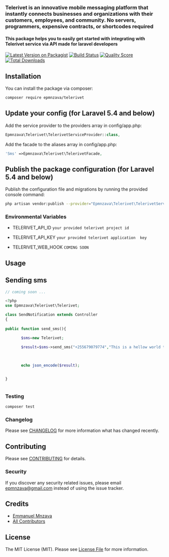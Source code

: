 ### Telerivet is an innovative mobile messaging platform that instantly connects businesses and organizations with their customers, employees, and community. No servers, programmers, expensive contracts, or shortcodes required

#### This package helps you to easily get started with integrating with Telerivet service via API made for laravel developers

[![Latest Version on Packagist](https://img.shields.io/packagist/v/epmnzava/telerivet.svg?style=flat-square)](https://packagist.org/packages/epmnzava/telerivet)
[![Build Status](https://img.shields.io/travis/epmnzava/telerivet/master.svg?style=flat-square)](https://travis-ci.org/dbrax/telerivet)
[![Quality Score](https://img.shields.io/scrutinizer/g/dbrax/telerivet.svg?style=flat-square)](https://scrutinizer-ci.com/g/dbrax/telerivet)
[![Total Downloads](https://img.shields.io/packagist/dt/epmnzava/telerivet.svg?style=flat-square)](https://packagist.org/packages/epmnzava/telerivet)



## Installation

You can install the package via composer:

```bash
composer require epmnzava/telerivet
```

## Update your config (for Laravel 5.4 and below)

Add the service provider to the providers array in config/app.php:

```php
Epmnzava\Telerivet\TelerivetServiceProvider::class,
```
Add the facade to the aliases array in config/app.php:

```php
'Sms' =>Epmnzava\Telerivet\TelerivetFacade,
```

## Publish the package configuration (for Laravel 5.4 and below)

Publish the configuration file and migrations by running the provided console command:

```bash
php artisan vendor:publish --provider="Epmnzava\Telerivet\TelerivetServiceProvider" --tag="config"
```
### Environmental Variables


- TELERIVET_API_ID ` your provided telerivet project id `<br/>

- TELERIVET_API_KEY ` your provided telerivet application  key `<br/>

- TELERIVET_WEB_HOOK ` COMING SOON  `<br/>



## Usage

## Sending sms
``` php
// coming soon ...

<?php
use Epmnzava\Telerivet\Telerivet;

class SendNotification extends Controller
{
    
public function send_sms(){

       $sms=new Telerivet;

       $result=$sms->send_sms("+255679079774","This is a hellow world text");
       
       

       echo json_encode($result);


}



```

### Testing

``` bash
composer test
```

### Changelog

Please see [CHANGELOG](CHANGELOG.md) for more information what has changed recently.

## Contributing

Please see [CONTRIBUTING](CONTRIBUTING.md) for details.

### Security

If you discover any security related issues, please email epmnzava@gmail.com instead of using the issue tracker.

## Credits

- [Emmanuel Mnzava](https://github.com/dbrax)
- [All Contributors](../../contributors)

## License

The MIT License (MIT). Please see [License File](LICENSE.md) for more information.
